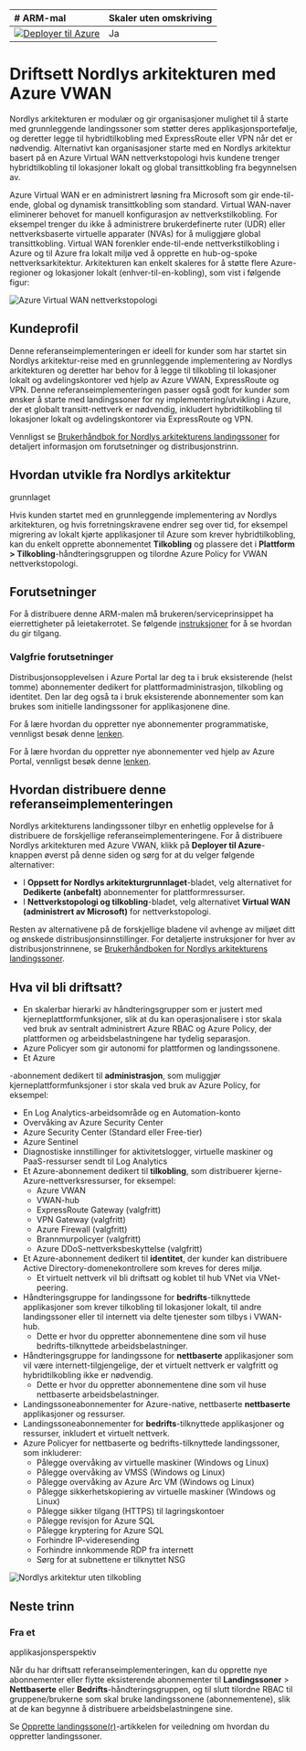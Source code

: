 |# ARM-mal | Skaler uten omskriving |
|:--------------|:--------------|
|[![Deployer til Azure](https://learn.microsoft.com/azure/templates/media/deploy-to-azure.svg)](https://portal.azure.com/#blade/Microsoft_Azure_CreateUIDef/CustomDeploymentBlade/uri/https%3A%2F%2Fraw.githubusercontent.com%2FAzure%2FEnterprise-Scale%2Fmain%2FeslzArm%2FeslzArm.json/uiFormDefinitionUri/https%3A%2F%2Fraw.githubusercontent.com%2FAzure%2FEnterprise-Scale%2Fmain%2FeslzArm%2Feslz-portal.json) | Ja |

# Driftsett Nordlys arkitekturen med Azure VWAN

Nordlys arkitekturen er modulær og gir organisasjoner mulighet til å starte med grunnleggende landingssoner som støtter deres applikasjonsportefølje, og deretter legge til hybridtilkobling med ExpressRoute eller VPN når det er nødvendig. Alternativt kan organisasjoner starte med en Nordlys arkitektur basert på en Azure Virtual WAN nettverkstopologi hvis kundene trenger hybridtilkobling til lokasjoner lokalt og global transittkobling fra begynnelsen av.

Azure Virtual WAN er en administrert løsning fra Microsoft som gir ende-til-ende, global og dynamisk transittkobling som standard. Virtual WAN-naver eliminerer behovet for manuell konfigurasjon av nettverkstilkobling. For eksempel trenger du ikke å administrere brukerdefinerte ruter (UDR) eller nettverksbaserte virtuelle apparater (NVAs) for å muliggjøre global transittkobling. Virtual WAN forenkler ende-til-ende nettverkstilkobling i Azure og til Azure fra lokalt miljø ved å opprette en hub-og-spoke nettverksarkitektur. Arkitekturen kan enkelt skaleres for å støtte flere Azure-regioner og lokasjoner lokalt (enhver-til-en-kobling), som vist i følgende figur:

![Azure Virtual WAN nettverkstopologi](./media/global-transit.png)


## Kundeprofil

Denne referanseimplementeringen er ideell for kunder som har startet sin Nordlys arkitektur-reise med en grunnleggende implementering av Nordlys arkitekturen og deretter har behov for å legge til tilkobling til lokasjoner lokalt og avdelingskontorer ved hjelp av Azure VWAN, ExpressRoute og VPN. Denne referanseimplementeringen passer også godt for kunder som ønsker å starte med landingssoner for ny implementering/utvikling i Azure, der et globalt transitt-nettverk er nødvendig, inkludert hybridtilkobling til lokasjoner lokalt og avdelingskontorer via ExpressRoute og VPN.

Vennligst se [Brukerhåndbok for Nordlys arkitekturens landingssoner](https://github.com/Azure/Enterprise-Scale/wiki/Deploying-Enterprise-Scale) for detaljert informasjon om forutsetninger og distribusjonstrinn.

## Hvordan utvikle fra Nordlys arkitektur

grunnlaget

Hvis kunden startet med en grunnleggende implementering av Nordlys arkitekturen, og hvis forretningskravene endrer seg over tid, for eksempel migrering av lokalt kjørte applikasjoner til Azure som krever hybridtilkobling, kan du enkelt opprette abonnementet **Tilkobling** og plassere det i **Plattform > Tilkobling**-håndteringsgruppen og tilordne Azure Policy for VWAN nettverkstopologi.

## Forutsetninger

For å distribuere denne ARM-malen må brukeren/serviceprinsippet ha eierrettigheter på leietakerrotet.
Se følgende [instruksjoner](../../EnterpriseScale-Setup-azure.md) for å se hvordan du gir tilgang.

### Valgfrie forutsetninger

Distribusjonsopplevelsen i Azure Portal lar deg ta i bruk eksisterende (helst tomme) abonnementer dedikert for plattformadministrasjon, tilkobling og identitet. Den lar deg også ta i bruk eksisterende abonnementer som kan brukes som initielle landingssoner for applikasjonene dine.

For å lære hvordan du oppretter nye abonnementer programmatiske, vennligst besøk denne [lenken](https://learn.microsoft.com/azure/cost-management-billing/manage/programmatically-create-subscription).

For å lære hvordan du oppretter nye abonnementer ved hjelp av Azure Portal, vennligst besøk denne [lenken](https://azure.microsoft.com/blog/create-enterprise-subscription-experience-in-azure-portal-public-preview/).

## Hvordan distribuere denne referanseimplementeringen

Nordlys arkitekturens landingssoner tilbyr en enhetlig opplevelse for å distribuere de forskjellige referanseimplementeringene. For å distribuere Nordlys arkitekturen med Azure VWAN, klikk på **Deployer til Azure**-knappen øverst på denne siden og sørg for at du velger følgende alternativer:

- I **Oppsett for Nordlys arkitekturgrunnlaget**-bladet, velg alternativet for **Dedikerte (anbefalt)** abonnementer for plattformressurser.
- I **Nettverkstopologi og tilkobling**-bladet, velg alternativet **Virtual WAN (administrert av Microsoft)** for nettverkstopologi.

Resten av alternativene på de forskjellige bladene vil avhenge av miljøet ditt og ønskede distribusjonsinnstillinger. For detaljerte instruksjoner for hver av distribusjonstrinnene, se [Brukerhåndboken for Nordlys arkitekturens landingssoner](https://github.com/Azure/Enterprise-Scale/wiki).

## Hva vil bli driftsatt?

- En skalerbar hierarki av håndteringsgrupper som er justert med kjerneplattformfunksjoner, slik at du kan operasjonalisere i stor skala ved bruk av sentralt administrert Azure RBAC og Azure Policy, der plattformen og arbeidsbelastningene har tydelig separasjon.
- Azure Policyer som gir autonomi for plattformen og landingssonene.
- Et Azure

-abonnement dedikert til **administrasjon**, som muliggjør kjerneplattformfunksjoner i stor skala ved bruk av Azure Policy, for eksempel:
  - En Log Analytics-arbeidsområde og en Automation-konto
  - Overvåking av Azure Security Center
  - Azure Security Center (Standard eller Free-tier)
  - Azure Sentinel
  - Diagnostiske innstillinger for aktivitetslogger, virtuelle maskiner og PaaS-ressurser sendt til Log Analytics
- Et Azure-abonnement dedikert til **tilkobling**, som distribuerer kjerne-Azure-nettverksressurser, for eksempel:
  - Azure VWAN
  - VWAN-hub
  - ExpressRoute Gateway (valgfritt)
  - VPN Gateway (valgfritt)
  - Azure Firewall (valgfritt)
  - Brannmurpolicyer (valgfritt)
  - Azure DDoS-nettverksbeskyttelse (valgfritt)
- Et Azure-abonnement dedikert til **identitet**, der kunder kan distribuere Active Directory-domenekontrollere som kreves for deres miljø.
  - Et virtuelt nettverk vil bli driftsatt og koblet til hub VNet via VNet-peering.
- Håndteringsgruppe for landingssone for **bedrifts**-tilknyttede applikasjoner som krever tilkobling til lokasjoner lokalt, til andre landingssoner eller til internett via delte tjenester som tilbys i VWAN-hub.
  - Dette er hvor du oppretter abonnementene dine som vil huse bedrifts-tilknyttede arbeidsbelastninger.
- Håndteringsgruppe for landingssone for **nettbaserte** applikasjoner som vil være internett-tilgjengelige, der et virtuelt nettverk er valgfritt og hybridtilkobling ikke er nødvendig.
  - Dette er hvor du oppretter abonnementene dine som vil huse nettbaserte arbeidsbelastninger.
- Landingssoneabonnementer for Azure-native, nettbaserte **nettbaserte** applikasjoner og ressurser.
- Landingssoneabonnementer for **bedrifts**-tilknyttede applikasjoner og ressurser, inkludert et virtuelt nettverk.
- Azure Policyer for nettbaserte og bedrifts-tilknyttede landingssoner, som inkluderer:
  - Pålegge overvåking av virtuelle maskiner (Windows og Linux)
  - Pålegge overvåking av VMSS (Windows og Linux)
  - Pålegge overvåking av Azure Arc VM (Windows og Linux)
  - Pålegge sikkerhetskopiering av virtuelle maskiner (Windows og Linux)
  - Pålegge sikker tilgang (HTTPS) til lagringskontoer
  - Pålegge revisjon for Azure SQL
  - Pålegge kryptering for Azure SQL
  - Forhindre IP-videresending
  - Forhindre innkommende RDP fra internett
  - Sørg for at subnettene er tilknyttet NSG

![Nordlys arkitektur uten tilkobling](./media/ns-vwan.png)

## Neste trinn

### Fra et

 applikasjonsperspektiv

Når du har driftsatt referanseimplementeringen, kan du opprette nye abonnementer eller flytte eksisterende abonnementer til **Landingssoner** > **Nettbaserte** eller **Bedrifts**-håndteringsgruppen, og til slutt tilordne RBAC til gruppene/brukerne som skal bruke landingssonene (abonnementene), slik at de kan begynne å distribuere arbeidsbelastningene sine.

Se [Opprette landingssone(r)](../../EnterpriseScale-Deploy-landing-zones.md)-artikkelen for veiledning om hvordan du oppretter landingssoner.
